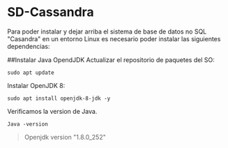 # SD-Cassandra
Para poder instalar y dejar arriba el sistema de base de datos no SQL "Casandra" en un entorno Linux es necesario poder instalar las siguientes dependencias:

##Instalar Java OpendJDK
Actualizar el repositorio de paquetes del SO:

```
sudo apt update
```
Instalar OpenJDK 8:

```
sudo apt install openjdk-8-jdk -y
```

Verificamos la version de Java.

```
Java -version
```
>Openjdk version "1.8.0_252"


